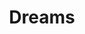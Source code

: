 ---
ee_id: '4259'
site: '1'
type: '2'
long_id: 2015-001 Dreams
url: 2015-001-dreams
title: Dreams
year: '2015'
medium: The Broodle brand foam pool noodle, foam pool noodles, Coors Light beer can,
  tailored Aeropostale sweatpant leg, tailored pant leg, tailored GAP sweatpant leg,
  American Apparel sock
commission:
dims: 140 cm x variable width x variable depth
pitch:
ps:
live_url:
related:
youtube:
imgs: dreams-2015-011-full-database-team-JL.jpg
subheading:
display_year: '2015'
download:
add_credit:
add_credits:
related_code:
layout: things-i-made
---